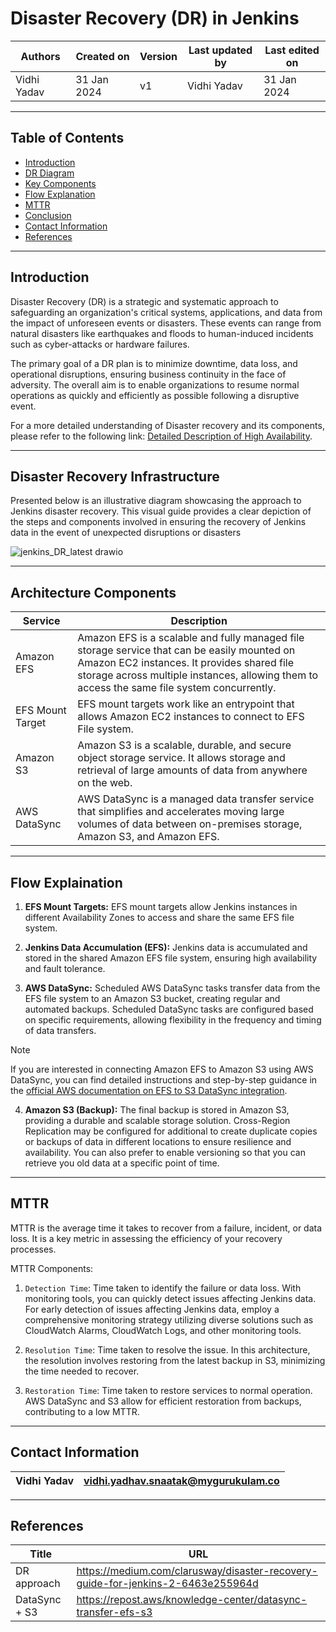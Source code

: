 # Disaster Recovery (DR) in Jenkins


|   Authors        |  Created on   |  Version   | Last updated by | Last edited on |
| -----------------| --------------| -----------|---------------- | -------------- |
| Vidhi Yadav      |  31 Jan 2024   |     v1     | Vidhi Yadav     | 31 Jan 2024    |

***
## Table of Contents
+ [Introduction](#Introduction)
+ [DR Diagram](#disaster-recovery-infrastructure)
+ [Key Components](#architecture-components)
+ [Flow Explanation](#flow-explanation)
+ [MTTR](#mttr)
+ [Conclusion](#conclusion)
+ [Contact Information](#contact-information)
+ [References](#references)

***
## Introduction
Disaster Recovery (DR) is a strategic and systematic approach to safeguarding an organization's critical systems, applications, and data from the impact of unforeseen events or disasters. These events can range from natural disasters like earthquakes and floods to human-induced incidents such as cyber-attacks or hardware failures. 

The primary goal of a DR plan is to minimize downtime, data loss, and operational disruptions, ensuring business continuity in the face of adversity. The overall aim is to enable organizations to resume normal operations as quickly and efficiently as possible following a disruptive event.

For a more detailed understanding of Disaster recovery and its components, please refer to the following link: [Detailed Description of High Availability](https://github.com/avengers-p7/Documentation/blob/main/Application_CI/Design/DevOps%20Practices/DisasterRecovery/README.md).


*** 
## Disaster Recovery Infrastructure

Presented below is an illustrative diagram showcasing the approach to Jenkins disaster recovery. This visual guide provides a clear depiction of the steps and components involved in ensuring the recovery of Jenkins data in the event of unexpected disruptions or disasters

![jenkins_DR_latest drawio](https://github.com/avengers-p7/Documentation/assets/156056349/bda6c207-c066-419d-8439-3e26d7d770e4)

*** 
## Architecture Components

| Service           | Description                                                                                                                                                           |
|-------------------|-----------------------------------------------------------------------------------------------------------------------------------------------------------------------|
| Amazon EFS        | Amazon EFS is a scalable and fully managed file storage service that can be easily mounted on Amazon EC2 instances. It provides shared file storage across multiple instances, allowing them to access the same file system concurrently. |
| EFS Mount Target  | EFS mount targets work like an entrypoint that allows Amazon EC2 instances to connect to EFS File system.                                                              |
| Amazon S3         | Amazon S3 is a scalable, durable, and secure object storage service. It allows storage and retrieval of large amounts of data from anywhere on the web.                    |
| AWS DataSync       | AWS DataSync is a managed data transfer service that simplifies and accelerates moving large volumes of data between on-premises storage, Amazon S3, and Amazon EFS.     |

***
## Flow Explaination

1. **EFS Mount Targets:** EFS mount targets allow Jenkins instances in different Availability Zones to access and share the same EFS file system.
   
2. **Jenkins Data Accumulation (EFS):** Jenkins data is accumulated and stored in the shared Amazon EFS file system, ensuring high availability and fault tolerance.
   
3. **AWS DataSync:** Scheduled AWS DataSync tasks transfer data from the EFS file system to an Amazon S3 bucket, creating regular and automated backups. Scheduled DataSync tasks are configured based on specific requirements, allowing flexibility in the frequency and timing of data transfers.

>[!Note]
>
>If you are interested in connecting Amazon EFS to Amazon S3 using AWS DataSync, you can find detailed instructions and step-by-step guidance in the [official AWS documentation on EFS to S3 DataSync integration](https://repost.aws/knowledge-center/datasync-transfer-efs-s3).

4. **Amazon S3 (Backup):** The final backup is stored in Amazon S3, providing a durable and scalable storage solution. Cross-Region Replication may be configured for additional to create duplicate copies or backups of data in different locations to ensure resilience and availability. You can also prefer to enable versioning so that you can retrieve you old data at a specific point of time. 

***
## MTTR
MTTR is the average time it takes to recover from a failure, incident, or data loss. It is a key metric in assessing the efficiency of your recovery processes.

MTTR Components: 
1. `Detection Time`: Time taken to identify the failure or data loss. With monitoring tools, you can quickly detect issues affecting Jenkins data. For early detection of issues affecting Jenkins data, employ a comprehensive monitoring strategy utilizing diverse solutions such as CloudWatch Alarms, CloudWatch Logs, and other monitoring tools.

2. `Resolution Time`: Time taken to resolve the issue. In this architecture, the resolution involves restoring from the latest backup in S3, minimizing the time needed to recover.

3. `Restoration Time`: Time taken to restore services to normal operation. AWS DataSync and S3 allow for efficient restoration from backups, contributing to a low MTTR.

***
## Contact Information

|Vidhi Yadav                     | vidhi.yadhav.snaatak@mygurukulam.co                                                                                      
|---------------------------------|------------------------------------------------------------|

***
## References

| Title                                      | URL                                           |
|--------------------------------------------|-----------------------------------------------|
| DR approach           | https://medium.com/clarusway/disaster-recovery-guide-for-jenkins-2-6463e255964d    |
| DataSync + S3     | https://repost.aws/knowledge-center/datasync-transfer-efs-s3  |


